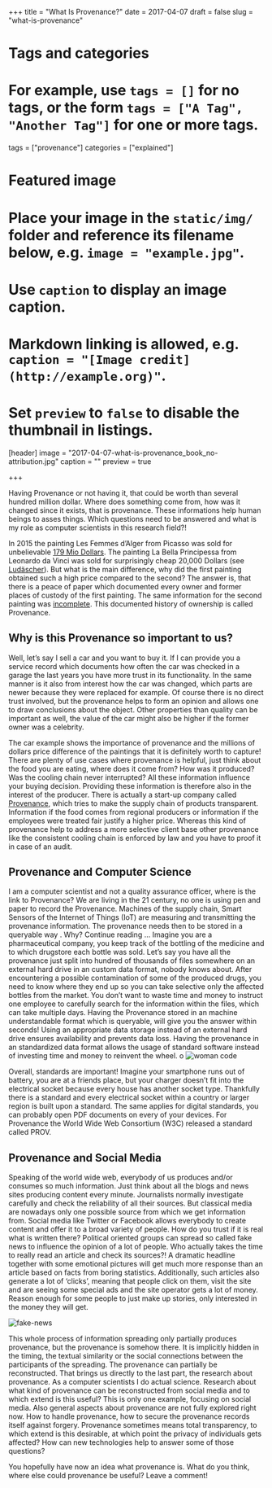 +++
title = "What Is Provenance?"
date = 2017-04-07
draft = false
slug = "what-is-provenance"

# Tags and categories
# For example, use `tags = []` for no tags, or the form `tags = ["A Tag", "Another Tag"]` for one or more tags.
tags = ["provenance"]
categories = ["explained"]

# Featured image
# Place your image in the `static/img/` folder and reference its filename below, e.g. `image = "example.jpg"`.
# Use `caption` to display an image caption.
#   Markdown linking is allowed, e.g. `caption = "[Image credit](http://example.org)"`.
# Set `preview` to `false` to disable the thumbnail in listings.
[header]
image = "2017-04-07-what-is-provenance_book_no-attribution.jpg"
caption = ""
preview = true

+++

Having Provenance or not having it, that could be worth than several hundred million dollar. Where does something come from, how was it changed since it exists, that is provenance. These informations help human beings to asses things. Which questions need to be answered and what is my role as computer scientists in this research field?!
<!--more-->

In 2015 the painting Les Femmes d’Alger from Picasso was sold for
unbelievable [179 Mio Dollars](http://www.independent.co.uk/arts-entertainment/art/news/pablo-picasso-les-femmes-dalger-version-o-sells-for-179m-and-sets-new-world-record-10243056.html).
The painting La Bella Principessa from Leonardo da Vinci was sold for surprisingly cheap 20,000 Dollars (see [Ludäscher](https://link.springer.com/chapter/10.1007%2F978-3-319-40226-0_7)).
But what is the main difference, why did the first painting obtained such a high price compared to the second?
The answer is, that there is a peace of paper which documented every owner and former places of custody of the first painting.
The same information for the second painting was [incomplete](https://en.wikipedia.org/wiki/La_Bella_Principessa#Provenance). This documented history of ownership is called Provenance.

## Why is this Provenance so important to us?

Well, let’s say I sell a car and you want to buy it. If I can provide you a service record which documents how often the car was checked in a garage the last years you have more trust in its functionality. In the same manner is it also from interest how the car was changed, which parts are newer because they were replaced for example.
Of course there is no direct trust involved, but the provenance helps to form an opinion and allows one to draw conclusions about the object. Other properties than quality can be important as well, the value of the car might also be higher if the former owner was a celebrity.

The car example shows the importance of provenance and the millions of dollars price difference of the paintings that it is definitely worth to capture! 
There are plenty of use cases where provenance is helpful, just think about the food you are eating, where does it come from? How was it produced? Was the cooling chain never interrupted? 
All these information influence your buying decision. Providing these information is therefore also in the interest of the producer. 
There is actually a start-up company called [Provenance](https://www.provenance.org), which tries to make the supply chain of products transparent.
Information if the food comes from regional producers or information if the employees were treated fair justify a higher price. 
Whereas this kind of provenance help to address a more selective client base other provenance like the consistent cooling chain is enforced by law and you have to proof it in case of an audit.

## Provenance and Computer Science

I am a computer scientist and not a quality assurance officer, where is the link to Provenance?
We are living in the 21 century, no one is using pen and paper to record the Provenance. Machines of the supply chain, Smart Sensors of the Internet of Things (IoT) are measuring and transmitting the provenance information. The provenance needs then to be stored in a queryable way . Why? Continue reading …
Imagine you are a pharmaceutical company, you keep track of the bottling of the medicine and to which drugstore each bottle was sold. Let’s say you have all the provenance just split into hundred of thousands of files somewhere on an external hard drive in an custom data format, nobody knows about.
After encountering a possible contamination of some of the produced drugs, you need to know where they end up so you can take selective only the affected bottles from the market. You don’t want to waste time and money to instruct one employee to carefully search for the information within the files, which can take multiple days. Having the Provenance stored in an machine understandable format which is queryable, will give you the answer within seconds!
Using an appropriate data storage instead of an external hard drive ensures availability and prevents data loss. Having the provenance in an standardized data format allows the usage of standard software instead of investing time and money to reinvent the wheel.
o
![woman code](/img/2017-04-07-what-is-provenance_woman-code_no-attribution.jpg)

Overall, standards are important! Imagine your smartphone runs out of battery, you are at a friends place, but your charger doesn’t fit into the electrical socket because every house has another socket type. 
Thankfully there is a standard and every electrical socket within a country or larger region is built upon a standard. The same applies for digital standards, you can probably open PDF documents on every of your devices. 
For Provenance the World Wide Web Consortium (W3C) released a standard called PROV.

## Provenance and Social Media

Speaking of the world wide web, everybody of us produces and/or consumes so much information. Just think about all the blogs and news sites producing content every minute. 
Journalists normally investigate carefully and check the reliability of all their sources. But classical media are nowadays only one possible source from which we get information from. 
Social media like Twitter or Facebook allows everybody to create content and offer it to a broad variety of people. How do you trust if it is real what is written there? 
Political oriented groups can spread so called fake news to influence the opinion of a lot of people. Who actually takes the time to really read an article and check its sources?! 
A dramatic headline together with some emotional pictures will get much more response than an article based on facts from boring statistics. 
Additionally, such articles also generate a lot of ‘clicks’, meaning that people click on them, visit the site and are seeing some special ads  and the site operator gets a lot of money. 
Reason enough for some people to just make up stories, only interested in the money they will get.

![fake-news](/img/2017-04-07-what-is-provenance_fake-news_no-attribution.png)

This whole process of information spreading only partially produces provenance, but the provenance is somehow there. It is implicitly hidden in the timing, the textual similarity or the social connections between the participants of the spreading. 
The provenance can partially be reconstructed. That brings us directly to the last part, the research about provenance. As a computer scientists I do actual science. 
Research about what kind of provenance can be reconstructed from social media and to which extend is this useful? This is only one example, focusing on social media. 
Also general aspects about provenance are not fully explored right now. How to handle provenance, how to secure the provenance records itself against forgery. 
Provenance sometimes means total transparency, to which extend is this desirable, at which point the privacy of individuals gets affected? 
How can new technologies help to answer some of those questions?

You hopefully have now an idea what provenance is. What do you think, where else could provenance be useful? Leave a comment!

